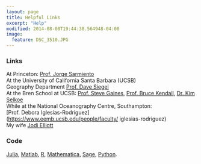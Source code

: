 ```yaml
---
layout: page
title: Helpful Links
excerpt: "Help"
modified: 2014-08-08T19:44:38.564948-04:00
image:
  feature: DSC_3510.JPG
---
```


### Links
At Princeton: [Prof. Jorge Sarmiento](http://www.princeton.edu/aos/people/faculty/jorge_sarmiento/)<br>
At the University of California Santa Barbara (UCSB)<br> Geography Department [Prof. Dave Siegel](http://www.icess.ucsb.edu/~davey/)<br>
At the Bren School at UCSB: [Prof. Steve Gaines](https://www.eemb.ucsb.edu/people/faculty/gaines), [Prof. Bruce Kendall](http://www.bren.ucsb.edu/people/Faculty/bruce_kendall.htm), [Dr. Kim Selkoe](http://www.msi.ucsb.edu/people/research-scientists/kim-selkoe)<br>
While at the National Oceanography Centre, Southampton:<br> [Prof. Debora Iglesias-Rodriguez](https://www.eemb.ucsb.edu/people/faculty/       iglesias-rodriguez)<br>
My wife [Jodi Elliott](http://www.youtube.com/watch?v=EC71w4TFnag)

### Code
[Julia](jttp://julialang.org/),
[Matlab](http://www.mathworks.com),
[R](http://www.r-project.org/),
[Mathematica](http://www.wolfram.com/mathematica/),
[Sage](http://www.sagemath.org/),
[Python](http://www.numpy.org/).



